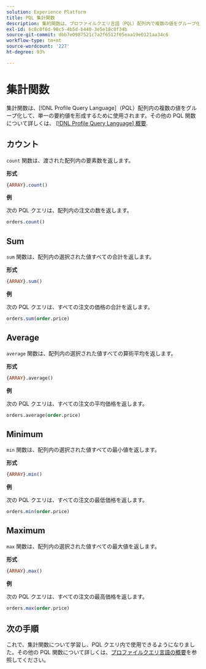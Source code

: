 ```yaml
---
solution: Experience Platform
title: PQL 集計関数
description: 集約関数は、プロファイルクエリ言語（PQL）配列内で複数の値をグループ化して単一の要約値を形成するために使用されます。
exl-id: 6c0c0f6d-98c5-4b5d-b440-3e5e18c0f34b
source-git-commit: dbb7e0987521c7a2f6512f05eaa19e0121aa34c6
workflow-type: tm+mt
source-wordcount: '227'
ht-degree: 93%

---
```


# 集計関数

集計関数は、[!DNL Profile Query Language]（PQL）配列内の複数の値をグループ化して、単一の要約値を形成するために使用されます。その他の PQL 関数について詳しくは、 [[!DNL Profile Query Language] 概要](./overview.md).

## カウント

`count` 関数は、渡された配列内の要素数を返します。

**形式**

```sql
{ARRAY}.count()
```

**例**

次の PQL クエリは、配列内の注文の数を返します。

```sql
orders.count()
```

## Sum

`sum` 関数は、配列内の選択された値すべての合計を返します。

**形式**

```sql
{ARRAY}.sum()
```

**例**

次の PQL クエリは、すべての注文の価格の合計を返します。

```sql
orders.sum(order.price)
```

## Average

`average` 関数は、配列内の選択された値すべての算術平均を返します。

**形式**

```sql
{ARRAY}.average()
```

**例**

次の PQL クエリは、すべての注文の平均価格を返します。

```sql
orders.average(order.price)
```

## Minimum

`min` 関数は、配列内の選択された値すべての最小値を返します。

**形式**

```sql
{ARRAY}.min()
```

**例**

次の PQL クエリは、すべての注文の最低価格を返します。

```sql
orders.min(order.price)
```

## Maximum

`max` 関数は、配列内の選択された値すべての最大値を返します。

**形式**

```sql
{ARRAY}.max()
```

**例**

次の PQL クエリは、すべての注文の最高価格を返します。

```sql
orders.max(order.price)
```

## 次の手順

これで、集計関数について学習し、PQL クエリ内で使用できるようになりました。その他の PQL 関数について詳しくは、[プロファイルクエリ言語の概要](./overview.md)を参照してください。
